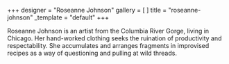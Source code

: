 +++
designer = "Roseanne Johnson"
gallery = [ ]
title = "roseanne-johnson"
_template = "default"
+++

Roseanne Johnson is an artist from the Columbia River Gorge, living in Chicago. Her hand-worked clothing seeks the ruination of productivity and respectability. She accumulates and arranges fragments in improvised recipes as a way of questioning and pulling at wild threads.
